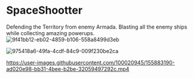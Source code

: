 # SpaceShootter
 Defending the Territory from enemy Armada. Blasting all the enemy ships while collecting amazing powerups.
![9f41bb12-eb02-4859-b106-558a8499d3eb](https://user-images.githubusercontent.com/100020945/155883161-09c93bb2-ca42-4681-918b-806487818f0d.jpg)

![975418a6-49fa-4cdf-84c9-009f230be2ca](https://user-images.githubusercontent.com/100020945/155883163-ac0b7ec7-3bff-4136-9977-527e8fe037a3.jpg)


https://user-images.githubusercontent.com/100020945/155883190-ad020e98-bb31-4bee-b2be-32059497292c.mp4

